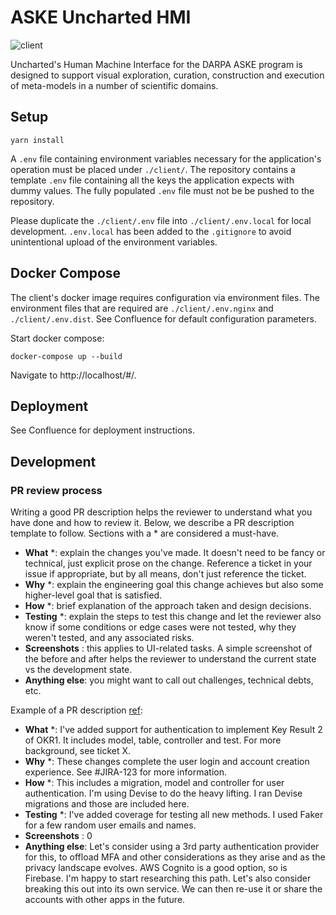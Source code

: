 # ASKE Uncharted HMI
![client](https://github.com/uncharted-aske/HMI/workflows/client/badge.svg)

Uncharted's Human Machine Interface for the DARPA ASKE program is designed to support visual exploration, curation, construction and execution of meta-models in a number of scientific domains.

## Setup
```shell script
yarn install
```

A `.env` file containing environment variables necessary for the application's operation must be placed under `./client/`. The repository contains a template `.env` file containing all the keys the application expects with dummy values. The fully populated `.env` file must not be be pushed to the repository.

Please duplicate the `./client/.env` file into `./client/.env.local` for local development. `.env.local` has been added to the `.gitignore` to avoid unintentional upload of the environment variables.

## Docker Compose
The client's docker image requires configuration via environment files. The environment files that are required
are `./client/.env.nginx` and `./client/.env.dist`. See Confluence for default configuration parameters.

Start docker compose:
```shell script
docker-compose up --build
```

Navigate to http://localhost/#/.

## Deployment
See Confluence for deployment instructions.

## Development

### PR review process
Writing a good PR description helps the reviewer to understand what you have done and how to review it. Below, we describe a PR description template to follow. Sections with a * are considered a must-have.

* **What** *: explain the changes you've made. It doesn't need to be fancy or technical, just explicit prose on the change. Reference a ticket in your issue if appropriate, but by all means, don't just reference the ticket. 
* **Why** *: explain the engineering goal this change achieves but also some higher-level goal that is satisfied. 
* **How** *: brief explanation of the approach taken and design decisions. 
* **Testing** *: explain the steps to test this change and let the reviewer also know if some conditions or edge cases were not tested, why they weren't tested, and any associated risks.
* **Screenshots** : this applies to UI-related tasks. A simple screenshot of the before and after helps the reviewer to understand the current state vs the development state.
* **Anything else**: you might want to call out challenges, technical debts, etc.


Example of a PR description [ref](https://www.pullrequest.com/blog/writing-a-great-pull-request-description/):

* **What** *: I've added support for authentication to implement Key Result 2 of OKR1. It includes model, table, controller and test. For more background, see ticket X.
* **Why** *: These changes complete the user login and account creation experience. See #JIRA-123 for more information.
* **How** *: This includes a migration, model and controller for user authentication. I'm using Devise to do the heavy lifting. I ran Devise migrations and those are included here.
* **Testing** *: I've added coverage for testing all new methods. I used Faker for a few random user emails and names.
* **Screenshots** : 0
* **Anything else**: Let's consider using a 3rd party authentication provider for this, to offload MFA and other considerations as they arise and as the privacy landscape evolves. AWS Cognito is a good option, so is Firebase. I'm happy to start researching this path. Let's also consider breaking this out into its own service. We can then re-use it or share the accounts with other apps in the future.


